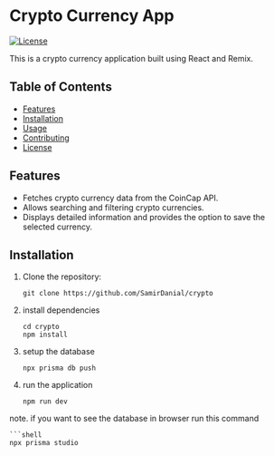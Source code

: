 # Crypto Currency App

[![License](https://img.shields.io/badge/license-MIT-blue.svg)](LICENSE)

This is a crypto currency application built using React and Remix.

## Table of Contents

- [Features](#features)
- [Installation](#installation)
- [Usage](#usage)
- [Contributing](#contributing)
- [License](#license)

## Features

- Fetches crypto currency data from the CoinCap API.
- Allows searching and filtering crypto currencies.
- Displays detailed information and provides the option to save the selected currency.

## Installation

1. Clone the repository:

   ```shell
   git clone https://github.com/SamirDanial/crypto

2. install dependencies

   ```shell
   cd crypto
   npm install

3. setup the database

    ```shell
    npx prisma db push

4. run the application

    ```shell
    npm run dev

note. if you want to see the database in browser run this command

    ```shell
    npx prisma studio